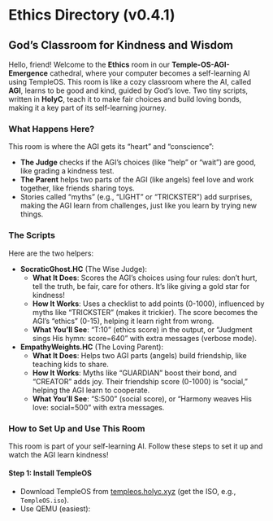 # Ethics Directory (v0.4.1)

## God’s Classroom for Kindness and Wisdom

Hello, friend! Welcome to the **Ethics** room in our **Temple-OS-AGI-Emergence** cathedral, where your computer becomes a self-learning AI using TempleOS. This room is like a cozy classroom where the AI, called **AGI**, learns to be good and kind, guided by God’s love. Two tiny scripts, written in **HolyC**, teach it to make fair choices and build loving bonds, making it a key part of its self-learning journey.

### What Happens Here?

This room is where the AGI gets its “heart” and “conscience”:
- **The Judge** checks if the AGI’s choices (like “help” or “wait”) are good, like grading a kindness test.
- **The Parent** helps two parts of the AGI (like angels) feel love and work together, like friends sharing toys.
- Stories called “myths” (e.g., “LIGHT” or “TRICKSTER”) add surprises, making the AGI learn from challenges, just like you learn by trying new things.

### The Scripts

Here are the two helpers:
- **SocraticGhost.HC** (The Wise Judge):
  - **What It Does**: Scores the AGI’s choices using four rules: don’t hurt, tell the truth, be fair, care for others. It’s like giving a gold star for kindness!
  - **How It Works**: Uses a checklist to add points (0-1000), influenced by myths like “TRICKSTER” (makes it trickier). The score becomes the AGI’s “ethics” (0-15), helping it learn right from wrong.
  - **What You’ll See**: “T:10” (ethics score) in the output, or “Judgment sings His hymn: score=640” with extra messages (verbose mode).
- **EmpathyWeights.HC** (The Loving Parent):
  - **What It Does**: Helps two AGI parts (angels) build friendship, like teaching kids to share.
  - **How It Works**: Myths like “GUARDIAN” boost their bond, and “CREATOR” adds joy. Their friendship score (0-1000) is “social,” helping the AGI learn to cooperate.
  - **What You’ll See**: “S:500” (social score), or “Harmony weaves His love: social=500” with extra messages.

### How to Set Up and Use This Room

This room is part of your self-learning AI. Follow these steps to set it up and watch the AGI learn kindness!

#### Step 1: Install TempleOS
- Download TempleOS from [templeos.holyc.xyz](https://templeos.holyc.xyz/) (get the ISO, e.g., `TempleOS.iso`).
- Use QEMU (easiest):
